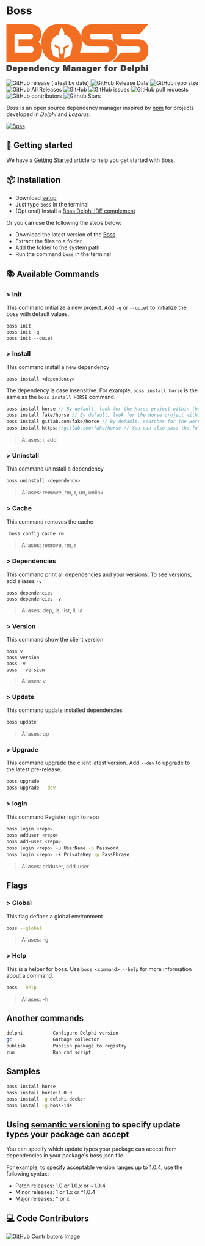 # Boss

![Boss][bossLogo]

![GitHub release (latest by date)][latestReleaseBadge]
![GitHub Release Date][releaseDateBadge]
![GitHub repo size][repoSizeBadge]
![GitHub All Releases][totalDownloadsBadge]
![GitHub][githubLicenseBadge]
![GitHub issues][githubIssuesBadge]
![GitHub pull requests][githubPullRequestsBadge]
![GitHub contributors][githubContributorsBadge]
![Github Stars][repoStarsBadge]

_Boss_ is an open source dependency manager inspired by [npm](https://www.npmjs.com/) for projects developed in _Delphi_ and _Lazarus_.

[![Boss][telegramBadge]][telegramLink]

<!-- getting start with emoji -->

## 🚀 Getting started

We have a [Getting Started](https://medium.com/@matheusarendthunsche/come%C3%A7ando-com-o-boss-72aad9bcc13) article to help you get started with Boss.

## 📦 Installation

- Download [setup](https://github.com/hashload/boss/releases)
- Just type `boss` in the terminal
- (Optional) Install a [Boss Delphi IDE complement](https://github.com/hashload/boss-ide)

Or you can use the following the steps below:

- Download the latest version of the [Boss](https://github.com/hashload/boss/releases)
- Extract the files to a folder
- Add the folder to the system path
- Run the command `boss` in the terminal

## 📚 Available Commands

### > Init

This command initialize a new project. Add `-q` or `--quiet` to initialize the boss with default values.

```shell
boss init
boss init -q
boss init --quiet
```

### > Install

This command install a new dependency

```shell
boss install <dependency>
```

The dependency is case insensitive. For example, `boss install horse` is the same as the `boss install HORSE` command.

```pascal
boss install horse // By default, look for the Horse project within the GitHub Hashload organization.
boss install fake/horse // By default, look for the Horse project within the Fake GitHub organization.
boss install gitlab.com/fake/horse // By default, searches for the Horse project within the Fake GitLab organization.
boss install https://gitlab.com/fake/horse // You can also pass the full URL for installation
```

> Aliases: i, add

### > Uninstall

This command uninstall a dependency

```sh
boss uninstall <dependency>
```

> Aliases: remove, rm, r, un, unlink

### > Cache

This command removes the cache

```sh
 boss config cache rm
```

> Aliases: remove, rm, r

### > Dependencies

This command print all dependencies and your versions. To see versions, add aliases `-v`

```shell
boss dependencies
boss dependencies -v
```

> Aliases: dep, ls, list, ll, la

### > Version

This command show the client version

```shell
boss v
boss version
boss -v
boss --version
```

> Aliases: v

### > Update

This command update installed dependencies

```sh
boss update
```

> Aliases: up

### > Upgrade

This command upgrade the client latest version. Add `--dev` to upgrade to the latest pre-release.

```sh
boss upgrade
boss upgrade --dev
```

### > login

This command Register login to repo

```sh
boss login <repo>
boss adduser <repo>
boss add-user <repo>
boss login <repo> -u UserName -p Password
boss login <repo> -k PrivateKey -p PassPhrase
```

> Aliases: adduser, add-user

## Flags

### > Global

This flag defines a global environment

```sh
boss --global
```

> Aliases: -g

### > Help

This is a helper for boss. Use `boss <command> --help` for more information about a command.

```sh
boss --help
```

> Aliases: -h

## Another commands

```sh
delphi           Configure Delphi version
gc               Garbage collector
publish          Publish package to registry
run              Run cmd script
```

## Samples

```sh
boss install horse
boss install horse:1.0.0
boss install -g delphi-docker
boss install -g boss-ide
```

## Using [semantic versioning](https://semver.org/) to specify update types your package can accept

You can specify which update types your package can accept from dependencies in your package's boss.json file.

For example, to specify acceptable version ranges up to 1.0.4, use the following syntax:

- Patch releases: 1.0 or 1.0.x or ~1.0.4
- Minor releases: 1 or 1.x or ^1.0.4
- Major releases: \* or x

## 💻 Code Contributors

![GitHub Contributors Image](https://contrib.rocks/image?repo=Hashload/boss)

[githubContributorsBadge]: https://img.shields.io/github/contributors/hashload/boss
[bossLogo]: ./assets/png/sized/boss-logo-128px.png
[latestReleaseBadge]: https://img.shields.io/github/v/release/hashload/boss
[releaseDateBadge]: https://img.shields.io/github/release-date/hashload/boss
[repoSizeBadge]: https://img.shields.io/github/repo-size/hashload/boss
[totalDownloadsBadge]: https://img.shields.io/github/downloads/hashload/boss/total
[githubLicenseBadge]: https://img.shields.io/github/license/hashload/boss
[githubIssuesBadge]: https://img.shields.io/github/issues/hashload/boss
[githubPullRequestsBadge]: https://img.shields.io/github/issues-pr/hashload/boss
[telegramBadge]: https://img.shields.io/badge/telegram-join%20channel-7289DA?style=flat-square
[telegramLink]: https://t.me/hashload
[repoStarsBadge]: https://img.shields.io/github/stars/hashload/boss?style=social
